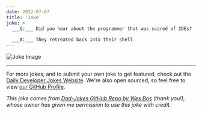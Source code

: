 ```yaml
---
date: 2022-07-07
title: 'Joke'
joke: >
  ___Q:___ Did you hear about the programmer that was scared of IDEs?
  
  ___A:___ They retreated back into their shell
---
```



![Joke Image](https://private.xtrp.io/projects/DailyDeveloperJokes/public_image_server/images/5e1259b6d7a73.png)

---

For more jokes, and to submit your own joke to get featured, check out the [Daily Developer Jokes Website](https://dailydeveloperjokes.github.io/). We're also open sourced, so feel free to view [our GitHub Profile](https://github.com/dailydeveloperjokes).


_This joke comes from [Dad-Jokes GitHub Repo by Wes Bos](https://github.com/wesbos/dad-jokes) (thank you!), whose owner has given me permission to use this joke with credit._

<!--
Joke text:
**Q:** Did you hear about the programmer that was scared of IDEs?

**A:** They retreated back into their shell
 -->


